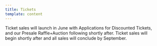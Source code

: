 ```yaml
---
title: Tickets
template: content
---
```


Ticket sales will launch in June with Applications for Discounted Tickets, and our Presale Raffle+Auction following shortly after. Ticket sales will begin shortly after and all sales will conclude by September.